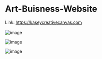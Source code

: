 # Art-Buisness-Website
Link: https://kaseycreativecanvas.com
<br><br>
![image](https://github.com/user-attachments/assets/441af73f-730a-4dd6-a3d5-25162dba95ce)

![image](https://github.com/user-attachments/assets/9a935b2e-291e-4344-8a70-2c719d0d0206)

![image](https://github.com/user-attachments/assets/9333463b-0ce9-4890-a06a-63b6955621c8)

